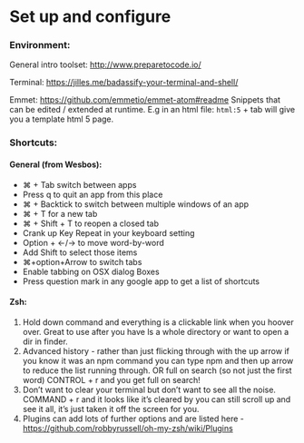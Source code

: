 # Set up and configure

### Environment:

General intro toolset: http://www.preparetocode.io/

Terminal: https://jilles.me/badassify-your-terminal-and-shell/

Emmet: https://github.com/emmetio/emmet-atom#readme
Snippets that can be edited / extended at runtime. E.g in an html file: ```html:5``` + tab will give you a template html 5 page.

### Shortcuts:

#### General (from Wesbos):
*	⌘ + Tab switch between apps
*	Press q to quit an app from this place
*	⌘ + Backtick to switch between multiple windows of an app
*	⌘ + T for a new tab
*	⌘ + Shift + T to reopen a closed tab
*	Crank up Key Repeat in your keyboard setting
*	Option + ←/→ to move word-by-word
*	Add Shift to select those items
*	⌘+option+Arrow to switch tabs
*	Enable tabbing on OSX dialog Boxes
*	Press question mark in any google app to get a list of shortcuts

#### Zsh:
1. Hold down command and everything is a clickable link when you hoover over. Great to use after you have ls a whole directory or want to open a dir in finder.
2. Advanced history - rather than just flicking through with the up arrow if you know it was an npm command you can type npm and then up arrow to reduce the list running through. OR full on search (so not just the first word) CONTROL + r and you get full on search!
3. Don’t want to clear your terminal but don’t want to see all the noise. COMMAND + r and it looks like it’s cleared by you can still scroll up and see it all, it’s just taken it off the screen for you.
4. Plugins can add lots of further options and are listed here - https://github.com/robbyrussell/oh-my-zsh/wiki/Plugins
